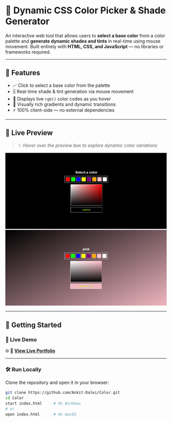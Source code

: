 # 🎨 Dynamic CSS Color Picker & Shade Generator

An interactive web tool that allows users to **select a base color** from a color palette and **generate dynamic shades and tints** in real-time using mouse movement. Built entirely with **HTML, CSS, and JavaScript** — no libraries or frameworks required.

---

## 📌 Features

- ✅ Click to select a base color from the palette  
- 🎚️ Real-time shade & tint generation via mouse movement  
- 🧠 Displays live `rgb()` color codes as you hover  
- 🌈 Visually rich gradients and dynamic transitions  
- ⚡ 100% client-side — no external dependencies  

---

## 📸 Live Preview

> ✨ *Hover over the preview box to explore dynamic color variations*

![Color Picker Preview](image/image.png)
![Color Picker Interaction](image/image1.png)

---

## 🚀 Getting Started

### 🔗 Live Demo

🌐 <span>
  🔗 <a href="https://color-tau-two.vercel.app/" target="_blank"><strong>View Live Portfolio</strong></a>
</span>

---

### 🛠️ Run Locally

Clone the repository and open it in your browser:

```bash
git clone https://github.com/Ankit-Dalei/Color.git
cd Color
start index.html     # On Windows
# or
open index.html      # On macOS
